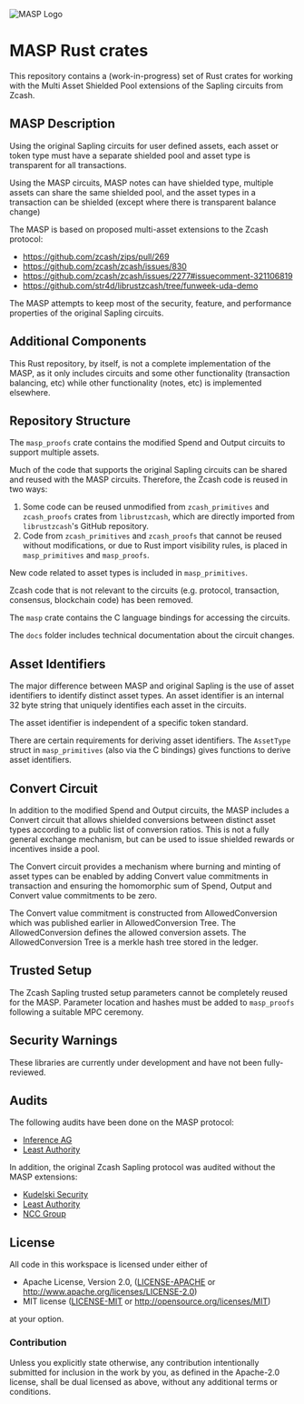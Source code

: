 ![MASP Logo](https://github.com/anoma/masp/blob/main/docs/logo.png)

# MASP Rust crates

This repository contains a (work-in-progress) set of Rust crates for
working with the Multi Asset Shielded Pool extensions of the Sapling circuits from Zcash.

## MASP Description

Using the original Sapling circuits for user defined assets, each asset or token type must have a separate shielded pool and asset type is transparent for all transactions. 

Using the MASP circuits, MASP notes can have shielded type, multiple assets can share the same shielded pool, and the asset types in a transaction can be shielded (except where there is transparent balance change)

The MASP is based on proposed multi-asset extensions to the Zcash protocol:

* https://github.com/zcash/zips/pull/269
* https://github.com/zcash/zcash/issues/830
* https://github.com/zcash/zcash/issues/2277#issuecomment-321106819 
* https://github.com/str4d/librustzcash/tree/funweek-uda-demo

The MASP attempts to keep most of the security, feature, and performance properties of the original Sapling circuits.

## Additional Components

This Rust repository, by itself, is not a complete implementation of the MASP, as it only includes circuits and some other functionality (transaction balancing, etc) while other functionality (notes, etc) is implemented elsewhere.

## Repository Structure

The `masp_proofs` crate contains the modified Spend and Output circuits to support multiple assets.

Much of the code that supports the original Sapling circuits can be shared and reused with the MASP circuits. Therefore, the Zcash code is reused in two ways:

1. Some code can be reused unmodified from `zcash_primitives` and `zcash_proofs` crates from `librustzcash`, which are directly imported from `librustzcash`'s GitHub repository. 
2. Code from `zcash_primitives` and `zcash_proofs` that cannot be reused without modifications, or due to Rust import visibility rules, is placed in `masp_primitives` and `masp_proofs`. 

New code related to asset types is included in `masp_primitives`. 

Zcash code that is not relevant to the circuits (e.g. protocol, transaction, consensus, blockchain code) has been removed.

The `masp` crate contains the C language bindings for accessing the circuits.

The `docs` folder includes technical documentation about the circuit changes.

## Asset Identifiers

The major difference between MASP and original Sapling is the use of asset identifiers to identify distinct asset types. An asset identifier is an internal 32 byte string that uniquely identifies each asset in the circuits. 

The asset identifier is independent of a specific token standard. 

There are certain requirements for deriving asset identifiers. The `AssetType` struct in `masp_primitives` (also via the C bindings) gives functions to derive asset identifiers.

## Convert Circuit

In addition to the modified Spend and Output circuits, the MASP includes a Convert circuit that allows shielded conversions between distinct asset types according to a public list of conversion ratios. This is not a fully general exchange mechanism, but can be used to issue shielded rewards or incentives inside a pool. 

The Convert circuit provides a mechanism where burning and minting of asset types can be enabled by adding Convert value commitments in transaction and ensuring the homomorphic sum of Spend, Output and Convert value commitments to be zero.

The Convert value commitment is constructed from AllowedConversion which was published earlier in AllowedConversion Tree. The AllowedConversion defines the allowed conversion assets. The AllowedConversion Tree is a merkle hash tree stored in the ledger.

## Trusted Setup

The Zcash Sapling trusted setup parameters cannot be completely reused for the MASP. Parameter location and hashes must be added to `masp_proofs` following a suitable MPC ceremony. 
## Security Warnings

These libraries are currently under development and have not been fully-reviewed.

## Audits

The following audits have been done on the MASP protocol:

* [Inference AG](https://github.com/anoma/namada-audit/blob/main/audits/report-anoma-inference.pdf)
* [Least Authority](https://leastauthority.com/static/publications/LeastAuthority_Tezos_Foundation_Multi_Asset_Shielded_Pool_Audit_Report.pdf)

In addition, the original Zcash Sapling protocol was audited without the MASP extensions:

* [Kudelski Security](https://cybermashup.files.wordpress.com/2018/08/zcash-audit.pdf)
* [Least Authority](https://leastauthority.com/static/publications/LeastAuthority-Zcash-Overwinter%2BSapling-Specification-Final-Audit-Report.pdf)
* [NCC Group](https://research.nccgroup.com/wp-content/uploads/2020/07/NCC_Group_Zcash2018_Public_Report_2019-01-30_v1.3.pdf)

## License

All code in this workspace is licensed under either of

 * Apache License, Version 2.0, ([LICENSE-APACHE](LICENSE-APACHE) or http://www.apache.org/licenses/LICENSE-2.0)
 * MIT license ([LICENSE-MIT](LICENSE-MIT) or http://opensource.org/licenses/MIT)

at your option.

### Contribution

Unless you explicitly state otherwise, any contribution intentionally
submitted for inclusion in the work by you, as defined in the Apache-2.0
license, shall be dual licensed as above, without any additional terms or
conditions.
